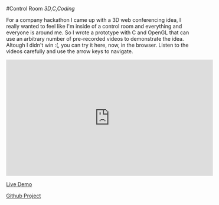 #Control Room
_3D,C,Coding_

For a company hackathon I came up with a 3D web conferencing idea, I really wanted to feel like I'm inside of a control room and everything and everyone is around me. So I wrote a prototype with C and OpenGL that can use an arbitrary number of pre-recorded videos to demonstrate the idea. Altough I didn't win :(, you can try it here, now, in the browser. Listen to the videos carefully and use the arrow keys to navigate.

<p align="center">
<iframe width="560" height="315" src="https://www.youtube.com/embed/a-IGXSXKbxg" frameborder="0" allow="accelerometer; autoplay; encrypted-media; gyroscope; picture-in-picture" allowfullscreen></iframe>
</p>

[Live Demo](downloads/controlroom/index.html)

[Github Project](https://github.com/milgra/webconfthreed)